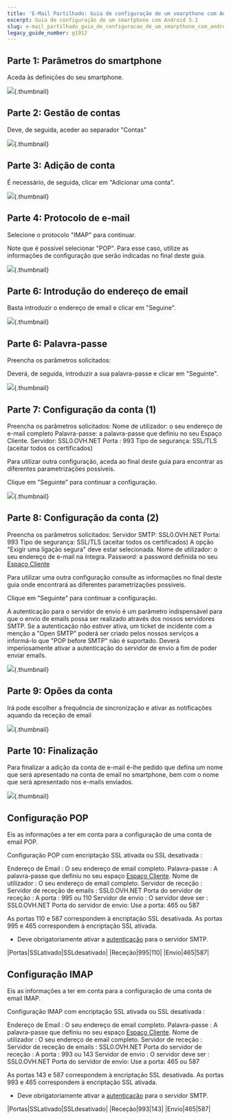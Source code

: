 ```yaml
---
title: 'E-Mail Partilhado: Guia de configuração de um smarpthone com Android 5.1'
excerpt: Guia de configuração de um smartphone com Android 5.1
slug: e-mail_partilhado_guia_de_configuracao_de_um_smarpthone_com_android_51
legacy_guide_number: g1912
---
```



## Parte 1: Parâmetros do smartphone
Aceda às definições do seu smartphone.

![](images/img_3554.jpg){.thumbnail}


## Parte 2: Gestão de contas
Deve, de seguida, aceder ao separador "Contas"

![](images/img_3555.jpg){.thumbnail}


## Parte 3: Adição de conta
É necessário, de seguida, clicar em "Adicionar uma conta".

![](images/img_3556.jpg){.thumbnail}


## Parte 4: Protocolo de e-mail
Selecione o protocolo "IMAP" para continuar.

Note que é possível selecionar "POP". Para esse caso, utilize as informações de configuração que serão indicadas no final deste guia.

![](images/img_3557.jpg){.thumbnail}


## Parte 6: Introdução do endereço de email
Basta introduzir o endereço de email e clicar em "Seguine".

![](images/img_3558.jpg){.thumbnail}


## Parte 6: Palavra-passe
Preencha os parâmetros solicitados:

Deverá, de seguida, introduzir a sua palavra-passe e clicar em "Seguinte".

![](images/img_3559.jpg){.thumbnail}


## Parte 7: Configuração da conta (1)
Preencha os parâmetros solicitados:
Nome de utilizador: o seu endereço de e-mail completo
Palavra-passe: a palavra-passe que definiu no seu Espaço Cliente.
Servidor: SSL0.OVH.NET
Porta : 993
Tipo de segurança: SSL/TLS (aceitar todos os certificados)

Para utilizar outra configuração, aceda ao final deste guia para encontrar as diferentes parametrizações possíveis.

Clique em "Seguinte" para continuar a configuração.

![](images/img_3560.jpg){.thumbnail}


## Parte 8: Configuração da conta (2)
Preencha os parâmetros solicitados:
Servidor SMTP: SSL0.OVH.NET
Porta: 993
Tipo de segurança: SSL/TLS (aceitar todos os certificados)
A opção "Exigir uma ligação segura" deve estar selecionada.
Nome de utilizador: o seu endereço de e-mail na íntegra.
Password: a password definida no seu [Espaço Cliente](https://www.ovh.com/manager/)

Para utilizar uma outra configuração consulte as informações no final deste guia onde encontrará as diferentes parametrizações possíveis.

Clique em "Seguinte" para continuar a configuração.

A autenticação para o servidor de envio é um parâmetro indispensável para que o envio de emails possa ser realizado através dos nossos servidores SMTP.
Se a autenticação não estiver ativa, um ticket de incidente com a menção a "Open SMTP" poderá ser criado pelos nossos serviços a informá-lo que "POP before SMTP" não é suportado. Deverá imperiosamente ativar a autenticação do servidor de envio a fim de poder enviar emails.

![](images/img_3561.jpg){.thumbnail}


## Parte 9: Opões da conta
Irá pode escolher a frequência de sincronização e ativar as notificações aquando da receção de email

![](images/img_3562.jpg){.thumbnail}


## Parte 10: Finalização
Para finalizar a adição da conta de e-mail é-lhe pedido que defina um nome que será apresentado na conta de email no smartphone, bem com o nome que será apresentado nos e-mails enviados.

![](images/img_3563.jpg){.thumbnail}


## Configuração POP
Eis as informações a ter em conta para a configuração de uma conta de email POP.

Configuração POP com encriptação SSL ativada ou SSL desativada : 

Endereço de Email : O seu endereço de email completo.
Palavra-passe : A palavra-passe que definiu no seu espaço [Espaço Cliente](https://www.ovh.com/managerv3/).
Nome de utilizador : O seu endereço de email completo.
Servidor de receção : Servidor de receção de emails : SSL0.OVH.NET
Porta do servidor de receção : A porta : 995 ou 110
Servidor de envio : O servidor deve ser : SSL0.OVH.NET
Porta do servidor de envio: Use a porta: 465 ou 587

As portas 110 e 587 correspondem à encriptação SSL desativada.
As portas 995 e 465 correspondem à encriptação SSL ativada.


- Deve obrigatoriamente ativar a [autenticação](#parametros_do_servidor_smtp) para o servidor SMTP.


|Portas|SSLativado|SSLdesativado|
|Receção|995|110|
|Envio|465|587|




## Configuração IMAP
Eis as informações a ter em conta para a configuração de uma conta de email IMAP.

Configuração IMAP com encriptação SSL ativada ou SSL desativada : 

Endereço de Email : O seu endereço de email completo.
Palavra-passe : A palavra-passe que definiu no seu espaço [Espaço Cliente](https://www.ovh.com/managerv3/).
Nome de utilizador : O seu endereço de email completo.
Servidor de receção : Servidor de receção de emails : SSL0.OVH.NET
Porta do servidor de receção : A porta : 993 ou 143
Servidor de envio : O servidor deve ser : SSL0.OVH.NET
Porta do servidor de envio: Use a porta: 465 ou 587

As portas 143 e 587 correspondem à encriptação SSL desativada.
As portas 993 e 465 correspondem à encriptação SSL ativada.


- Deve obrigatoriamente ativar a [autenticação](#parametros_do_servidor_smtp) para o servidor SMTP.


|Portas|SSLativado|SSLdesativado|
|Receção|993|143|
|Envio|465|587|



